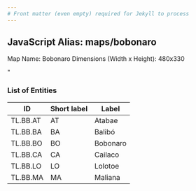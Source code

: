 ```yaml
---
# Front matter (even empty) required for Jekyll to process
---
```


## JavaScript Alias: maps/bobonaro

Map Name: Bobonaro
Dimensions (Width x Height): 480x330

"





### List of Entities

ID | Short label | Label
---|---|---|
TL.BB.AT|AT|Atabae
TL.BB.BA|BA|Balibó
TL.BB.BO|BO|Bobonaro
TL.BB.CA|CA|Cailaco
TL.BB.LO|LO|Lolotoe
TL.BB.MA|MA|Maliana